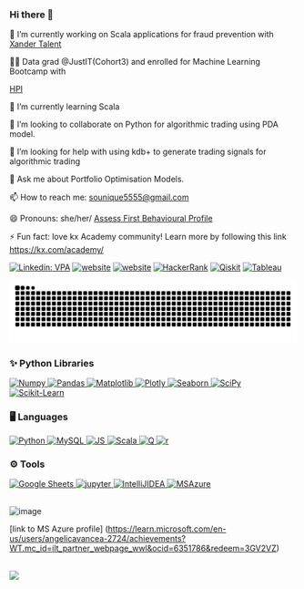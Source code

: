 ### Hi there 👋



 🔭 I’m currently working on Scala applications for fraud prevention with
 [Xander Talent](https://www.xandertalent.com/)
 
 👩‍🔬 Data grad @JustIT(Cohort3) and enrolled for Machine Learning Bootcamp with 
 
 [HPI](https://open.hpi.de/courses/datascience2023)
 
 🌱 I’m currently learning Scala
 
 👯 I’m looking to collaborate on Python for algorithmic trading using PDA model.
 
 🤔 I’m looking for help with using kdb+ to generate trading signals for algorithmic trading
 
 💬 Ask me about Portfolio Optimisation Models.
 
 📫 How to reach me: sounique5555@gmail.com
 
 😄 Pronouns: she/her/ [Assess First Behavioural Profile](https://app.assessfirst.com/_/profile/i09v29zb-angelica-vancea)
 
⚡ Fun fact: love kx Academy community! Learn more by following this link https://kx.com/academy/


[![Linkedin: VPA](https://img.shields.io/badge/linkedin-%230077B5.svg?&style=for-the-badge&logo=linkedin&logoColor=white)](https://www.linkedin.com/in/angelica-vancea-451501261/)
[![website](https://img.shields.io/badge/stackoverflow-c8d6e5.svg?&style=for-the-badge&logo=stackoverflow&logoColor=orange)](https://stackoverflow.com/users/21511256/avancea)
[![website](https://img.shields.io/badge/%20-medium-black?&style=for-the-badge&logoColor=white)](https://medium.com/@angivancea)
[<img alt="HackerRank" src="https://img.shields.io/badge/-Hackerrank-2EC866?style=for-the-badge&logo=HackerRank&logoColor=white"/>](https://www.hackerrank.com/angivancea)
[<img alt="Qiskit" src="https://img.shields.io/badge/-Qiskit-2EC866?style=for-the-badge&logo=Qiskit&logoColor=white"/>](https://open.hpi.de/courses/qc-qiskit2022)
[<img alt="Tableau" src="https://img.shields.io/badge/-Tableau-1e376b?style=for-the-badge&logo=tableau&logoColor=white"/>](https://public.tableau.com/app/profile/angelica.vancea)


  
![Snake animation](https://github.com/bzynpb/bzynpb/blob/output/github-contribution-grid-snake.svg)


  
### ✨ Python Libraries

<a href="https://github.com/bzynpb/DataAnalysing_Python/tree/main/Numpy%20Exercises" target="_blank"> <img src="https://img.shields.io/badge/-Numpy-informational?style=for-the-badge&logo=numpy&logoColor=white" alt="Numpy" /> </a>
<a href="https://github.com/bzynpb/DataAnalysing_Python" target="_blank"> <img src="https://img.shields.io/badge/-Pandas-2c1957?style=for-the-badge&logo=pandas&logoColor=white" alt="Pandas" /> </a>
<a href="https://github.com/bzynpb/DataVisualisation_Python" target="_blank"> <img src="https://img.shields.io/badge/-Matplotlib-3286ae?style=for-the-badge&logo=matplotlib&logoColor=white" alt="Matplotlib" /> </a>
<a href="#" target="_blank"> <img src="https://img.shields.io/badge/-plotly-1c3c5f?style=for-the-badge&logo=plotly&logoColor=white" alt="Plotly" /> </a>
<a href="https://github.com/bzynpb/DataVisualisation_Python" target="_blank"> <img src="https://img.shields.io/badge/-seaborn-324b81?style=for-the-badge&logo=seaborn&logoColor=white" alt="Seaborn" /> </a>
<a href="#" target="_blank"> <img src="https://img.shields.io/badge/-scipy-6b95f5?style=for-the-badge&logo=scipy&logoColor=1c3c5f" alt="SciPy" /> </a>
<a href="#" target="_blank"> <img src="https://img.shields.io/badge/-scikitlearn-fcab5a?style=for-the-badge&logo=scikitlearn&logoColor=1c3c5f" alt="Scikit-Learn" /> </a>

### 🖥️ Languages

<a href="#" target="_blank"> <img src="https://img.shields.io/badge/-python-1c3c5f?style=for-the-badge&logo=python&logoColor=white" alt="Python"/> </a>
<a href="#" target="_blank"> <img src="https://img.shields.io/badge/-MySQL-2e8e99?style=for-the-badge&logo=MySQL&logoColor=white" alt="MySQL"/> </a>
<a href="#" target="_blank"> <img src="https://img.shields.io/badge/-JS-71a9d5?style=for-the-badge&logo=SQLite&logoColor=white" alt="JS" /> </a>
<a href="#" target="_blank"> <img src="https://img.shields.io/badge/-Scala-648096?style=for-the-badge&logo=Scala&logoColor=white"  alt="Scala"/> </a>
<a href="#" target="_blank"> <img src="https://img.shields.io/badge/-Q-648096?style=for-the-badge&logo=Q&logoColor=white"  alt="Q"/> </a>
<a href="#" target="_blank"> <img src="https://img.shields.io/badge/-R-648096?style=for-the-badge&logo=R&logoColor=white"  alt="r"/> </a>
  
### ⚙ Tools

<a href="#" target="_blank"> <img src="https://img.shields.io/badge/-GoogleSheets-46a13f?style=for-the-badge&logo=GoogleSheets&logoColor=1c3c5f" alt="Google Sheets" /> </a>
<a href="#" target="_blank"> <img src="https://img.shields.io/badge/-jupyter-d37e02?style=for-the-badge&logo=jupyter&logoColor=white" alt="jupyter" /> </a>
<a href="#" target="_blank"> <img src="https://img.shields.io/badge/-IntelliJIDEA-168bff?style=for-the-badge&logo=jira&logoColor=white" alt="IntelliJIDEA"  /> </a>
<a href="#" target="_blank"> <img src="https://img.shields.io/badge/-MSAzure-580847?style=for-the-badge&logo=slack&logoColor=white" alt="MSAzure"/> </a>
 
  <br>
  <img width="406" alt="image" src="https://user-images.githubusercontent.com/121234311/233558082-7fcf6688-92c9-4256-bb18-d08a12dcd925.png">

  
  [link to MS Azure profile] (https://learn.microsoft.com/en-us/users/angelicavancea-2724/achievements?WT.mc_id=ilt_partner_webpage_wwl&ocid=6351786&redeem=3GV2VZ)

  <br>
  
<img align="left" src="https://visitor-badge.laobi.icu/badge?page_id=sounique77.sounique77" />

  <br>



  <br>
  
<!--

<img align="right" src="https://visitor-badge.glitch.me/badge?page_id=bzynpb.visitor-badge" />
[<img width="623" alt="image" src="https://user-images.githubusercontent.com/121234311/233559155-99d1315a-2cee-4c7d-a32f-44b227bbd363.png">](https://www.xandertalent.com/)
**bzynpb/bzynpb** is a ✨ _special_ ✨ repository because its `README.md` (this file) appears on your GitHub profile.
